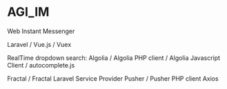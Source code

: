 # AGI_IM
Web Instant Messenger

Laravel / Vue.js / Vuex

RealTime dropdown search: 
Algolia / Algolia PHP client / Algolia Javascript Client / autocomplete.js

Fractal / Fractal Laravel Service Provider
Pusher / Pusher PHP client
Axios

